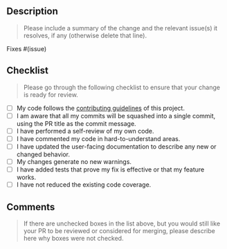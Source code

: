 ## Description

> Please include a summary of the change and the relevant issue(s) it resolves, if any (otherwise delete that line).

Fixes #(issue)

## Checklist

> Please go through the following checklist to ensure that your change is ready for review.

- [ ] My code follows the [contributing guidelines][contributing] of this project.
- [ ] I am aware that all my commits will be squashed into a single commit, using the PR title as the commit message.
- [ ] I have performed a self-review of my own code.
- [ ] I have commented my code in hard-to-understand areas.
- [ ] I have updated the user-facing documentation to describe any new or changed behavior.
- [ ] My changes generate no new warnings.
- [ ] I have added tests that prove my fix is effective or that my feature works.
- [ ] I have not reduced the existing code coverage.

## Comments

> If there are unchecked boxes in the list above, but you would still like your PR to be reviewed or considered for merging, please describe here why boxes were not checked.

[contributing]: CONTRIBUTING.md
